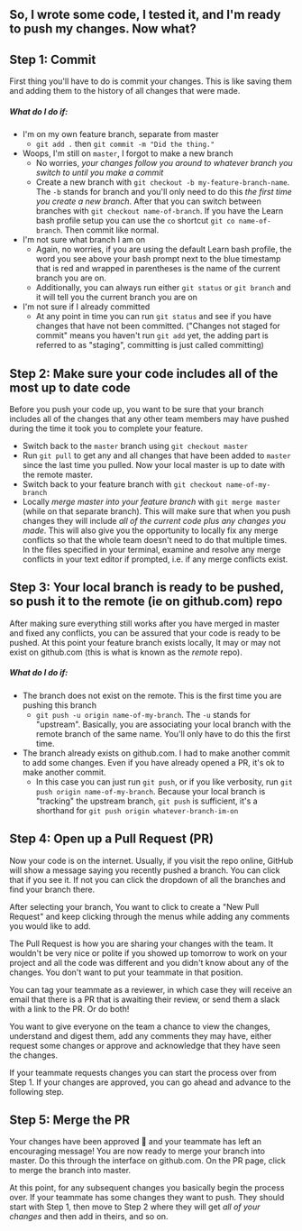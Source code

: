 ## So, I wrote some code, I tested it, and I'm ready to push my changes. Now what?

## Step 1: Commit

First thing you'll have to do is commit your changes. This is like saving them and adding them to the history of all changes that were made.

##### What do I do if:
- I'm on my own feature branch, separate from master
  * `git add .` then `git commit -m "Did the thing."`
- Woops, I'm still on `master`, I forgot to make a new branch
  * No worries, _your changes follow you around to whatever branch you switch to until you make a commit_
  * Create a new branch with `git checkout -b my-feature-branch-name`. The `-b` stands for branch and you'll only need to do this _the first time you create a new branch_. After that you can switch between branches with `git checkout name-of-branch`. If you have the Learn bash profile setup you can use the `co` shortcut `git co name-of-branch`. Then commit like normal.
- I'm not sure what branch I am on
  * Again, no worries, if you are using the default Learn bash profile, the word you see above your bash prompt next to the blue timestamp that is red and wrapped in parentheses is the name of the current branch you are on.
  * Additionally, you can always run either `git status` or `git branch` and it will tell you the current branch you are on
- I'm not sure if I already committed
  * At any point in time you can run `git status` and see if you have changes that have not been committed. ("Changes not staged for commit" means you haven't run `git add` yet, the adding part is referred to as "staging", committing is just called committing)

## Step 2: Make sure your code includes all of the most up to date code

Before you push your code up, you want to be sure that your branch includes all of the changes that any other team members may have pushed during the time it took you to complete your feature.

- Switch back to the `master` branch using `git checkout master`
- Run `git pull` to get any and all changes that have been added to `master` since the last time you pulled. Now your local master is up to date with the remote master.
- Switch back to your feature branch with `git checkout name-of-my-branch`
- Locally _merge master into your feature branch_ with `git merge master` (while on that separate branch). This will make sure that when you push changes they will include _all of the current code_ *plus* _any changes you made_.  This will also give you the opportunity to locally fix any merge conflicts so that the whole team doesn't need to do that multiple times. In the files specified in your terminal, examine and resolve any merge conflicts in your text editor if prompted, i.e. if any merge conflicts exist.

## Step 3: Your local branch is ready to be pushed, so push it to the remote (ie on github.com) repo

After making sure everything still works after you have merged in master and fixed any conflicts, you can be assured that your code is ready to be pushed.  At this point your feature branch exists locally, It may or may not exist on github.com (this is what is known as the _remote_ repo).

##### What do I do if:
- The branch does not exist on the remote. This is the first time you are pushing this branch
  * `git push -u origin name-of-my-branch`. The `-u` stands for "upstream". Basically, you are associating your local branch with the remote branch of the same name. You'll only have to do this the first time.
- The branch already exists on github.com. I had to make another commit to add some changes. Even if you have already opened a PR, it's ok to make another commit.
  * In this case you can just run `git push`, or if you like verbosity, run `git push origin name-of-my-branch`. Because your local branch is "tracking" the upstream branch, `git push` is sufficient, it's a shorthand for `git push origin whatever-branch-im-on`

## Step 4: Open up a Pull Request (PR)

Now your code is on the internet. Usually, if you visit the repo online, GitHub will show a message saying you recently pushed a branch. You can click that if you see it. If not you can click the dropdown of all the branches and find your branch there.

After selecting your branch, You want to click to create a "New Pull Request" and keep clicking through the menus while adding any comments you would like to add.

The Pull Request is how you are sharing your changes with the team.  It wouldn't be very nice or polite if you showed up tomorrow to work on your project and all the code was different and you didn't know about any of the changes. You don't want to put your teammate in that position.

You can tag your teammate as a reviewer, in which case they will receive an email that there is a PR that is awaiting their review, or send them a slack with a link to the PR. Or do both!

You want to give everyone on the team a chance to view the changes, understand and digest them, add any comments they may have, either request some changes or approve and acknowledge that they have seen the changes.

If your teammate requests changes you can start the process over from Step 1. If your changes are approved, you can go ahead and advance to the following step.


## Step 5: Merge the PR

Your changes have been approved :tada: and your teammate has left an encouraging message! You are now ready to merge your branch into master. Do this through the interface on github.com. On the PR page, click to merge the branch into master.


At this point, for any subsequent changes you basically begin the process over. If your teammate has some changes they want to push. They should start with Step 1, then move to Step 2 where they will get _all of your changes_ and then add in theirs, and so on.
